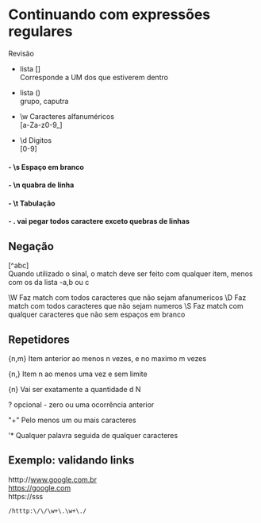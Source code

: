 # Continuando com expressões regulares

Revisão
- lista []  
  Corresponde a UM dos que estiverem dentro

- lista ()  
  grupo, caputra

- \w Caracteres alfanuméricos  
[a-Za-z0-9_]

- \d Digitos  
[0-9]


#### - \s Espaço em branco
#### - \n quabra de linha
#### - \t Tabulação
#### - . vai pegar todos caractere exceto quebras de linhas



## Negação
[^abc]  
Quando utilizado o sinal, o match deve ser feito com qualquer item, menos com os da lista -a,b ou c

\W Faz match com todos caracteres que não sejam afanumericos
\D Faz match  com todos caracteres que não sejam numeros
\S Faz match com qualquer caracteres que não sem espaços em branco

## Repetidores
{n,m} Item anterior ao menos n vezes, e no maximo m vezes

{n,} Item n ao menos uma vez e sem limite

{n}  Vai ser exatamente a quantidade d N

? opcional - zero ou uma ocorrência anterior

"+" Pelo menos um ou mais caracteres  

'* Qualquer palavra seguida de qualquer caracteres

## Exemplo: validando links

htttp://www.google.com.br  
https://google.com  
https://sss

```/htttp:\/\/\w+\.\w+\./```
